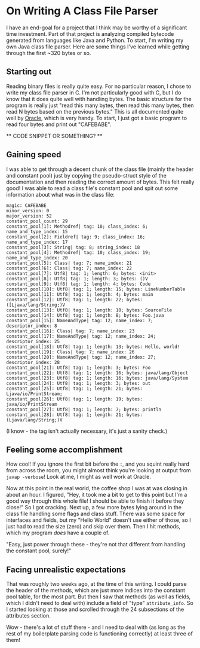 # On Writing A Class File Parser

I have an end-goal for a project that I think may be worthy of a significant
time investment. Part of that project is analyzing compiled bytecode generated
from languages like Java and Python. To start, I'm writing my own Java class
file parser. Here are some things I've learned while getting through the first
~320 bytes or so.

## Starting out

Reading binary files is really quite easy. For no particular reason, I chose to
write my class file parser in C. I'm not particularly good with C, but I do know
that it does quite well with handling bytes. The basic structure for the program
is really just "read this many bytes, then read this many bytes, then read N
bytes based on the previous bytes." This is all documented quite well by
[Oracle](https://docs.oracle.com/javase/specs/jvms/se8/html/jvms-4.html), which
is very handy. To start, I just got a basic program to read four bytes and print
out "CAFEBABE".

** CODE SNIPPET OR SOMETHING? **

## Gaining speed

I was able to get through a decent chunk of the class file
(mainly the header and constant pool) just by copying the pseudo-struct style of
the documentation and then reading the correct amount of bytes. This felt really
good! I was able to read a class file's constant pool and spit out some
information about what was in the class file:

```
magic: CAFEBABE
minor_version: 0
major_version: 52
constant_pool_count: 29
constant_pool[1]: Methodref| tag: 10; class_index: 6; name_and_type_index: 15
constant_pool[2]: Fieldref| tag: 9; class_index: 16; name_and_type_index: 17
constant_pool[3]: String| tag: 8; string_index: 18
constant_pool[4]: Methodref| tag: 10; class_index: 19; name_and_type_index: 20
constant_pool[5]: Class| tag: 7; name_index: 21
constant_pool[6]: Class| tag: 7; name_index: 22
constant_pool[7]: Utf8| tag: 1; length: 6; bytes: <init>
constant_pool[8]: Utf8| tag: 1; length: 3; bytes: ()V
constant_pool[9]: Utf8| tag: 1; length: 4; bytes: Code
constant_pool[10]: Utf8| tag: 1; length: 15; bytes: LineNumberTable
constant_pool[11]: Utf8| tag: 1; length: 4; bytes: main
constant_pool[12]: Utf8| tag: 1; length: 22; bytes: ([Ljava/lang/String;)V
constant_pool[13]: Utf8| tag: 1; length: 10; bytes: SourceFile
constant_pool[14]: Utf8| tag: 1; length: 8; bytes: Foo.java
constant_pool[15]: NameAndType| tag: 12; name_index: 7; descriptor_index: 8
constant_pool[16]: Class| tag: 7; name_index: 23
constant_pool[17]: NameAndType| tag: 12; name_index: 24; descriptor_index: 25
constant_pool[18]: Utf8| tag: 1; length: 13; bytes: Hello, world!
constant_pool[19]: Class| tag: 7; name_index: 26
constant_pool[20]: NameAndType| tag: 12; name_index: 27; descriptor_index: 28
constant_pool[21]: Utf8| tag: 1; length: 3; bytes: Foo
constant_pool[22]: Utf8| tag: 1; length: 16; bytes: java/lang/Object
constant_pool[23]: Utf8| tag: 1; length: 16; bytes: java/lang/System
constant_pool[24]: Utf8| tag: 1; length: 3; bytes: out
constant_pool[25]: Utf8| tag: 1; length: 21; bytes: Ljava/io/PrintStream;
constant_pool[26]: Utf8| tag: 1; length: 19; bytes: java/io/PrintStream
constant_pool[27]: Utf8| tag: 1; length: 7; bytes: println
constant_pool[28]: Utf8| tag: 1; length: 21; bytes: (Ljava/lang/String;)V
```

(I know - the tag isn't actually necessary, it's just a sanity check.)

## Feeling some accomplishment

How cool! If you ignore the first bit before the `:`, and you squint really hard
from across the room, you might almost think you're looking at output from
`javap -verbose`! Look at me, I might as well work at Oracle.

Now at this point in the real world, the coffee shop I was at was closing in
about an hour. I figured, "Hey, it took me a bit to get to this point but I'm a
good way through this whole file! I should be able to finish it before they
close!" So I got cracking. Next up, a few more bytes lying around in the class
file handling some flags and class stuff. There was some space for interfaces
and fields, but my "Hello World" doesn't use either of those, so I just had to
read the size (zero) and skip over them. Then I hit methods, which my program
_does_ have a couple of.

"Easy, just power through these - they're not that different from handling the
constant pool, surely!"

## Facing unrealistic expectations

That was roughly two weeks ago, at the time of this writing. I could parse the
header of the methods, which are just more indices into the constant pool table,
for the most part. But then I saw that methods (as well as fields, which I
didn't need to deal with) include a field of "type" `attribute_info`. So I
started looking at those and scrolled through the 24 subsections of the
attributes section.

Wow - there's a lot of stuff there - and I need to deal with (as long as the
rest of my boilerplate parsing code is functioning correctly) at least three of
them!
